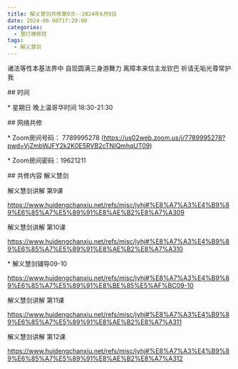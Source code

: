 ```yaml
---
title: 解义慧剑共修第9次--2024年6月9日
date: 2024-06-06T17:29:00
categories:
  - 慧灯禅修班
tags:
  - 解义慧剑
---
```

诸法等性本基法界中 自现圆满三身游舞力 离障本来怙主龙钦巴 祈请无垢光尊常护我





\## 时间

\* 星期日 晚上温哥华时间 18:30-21:30

\## 网络共修

\* Zoom房间号码： 7789995278 (https://us02web.zoom.us/j/7789995278?pwd=VjZmbWJFY2k2K0E5RVB2cTNIQmhqUT09)

\* Zoom房间密码：19621211

\## 共修内容 解义慧剑









解义慧剑讲解 第9课

https://www.huidengchanxiu.net/refs/misc/jyhj#%E8%A7%A3%E4%B9%89%E6%85%A7%E5%89%91%E8%AE%B2%E8%A7%A309





解义慧剑讲解 第10课

https://www.huidengchanxiu.net/refs/misc/jyhj#%E8%A7%A3%E4%B9%89%E6%85%A7%E5%89%91%E8%AE%B2%E8%A7%A310



\* 解义慧剑辅导09-10

https://www.huidengchanxiu.net/refs/misc/jyhj#%E8%A7%A3%E4%B9%89%E6%85%A7%E5%89%91%E8%BE%85%E5%AF%BC09-10





解义慧剑讲解 第11课



https://www.huidengchanxiu.net/refs/misc/jyhj#%E8%A7%A3%E4%B9%89%E6%85%A7%E5%89%91%E8%AE%B2%E8%A7%A311





解义慧剑讲解 第12课



https://www.huidengchanxiu.net/refs/misc/jyhj#%E8%A7%A3%E4%B9%89%E6%85%A7%E5%89%91%E8%AE%B2%E8%A7%A312

